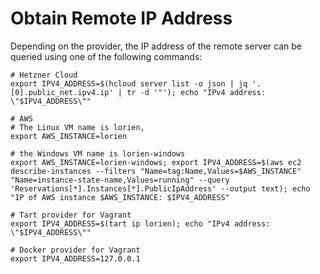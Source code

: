# Obtain Remote IP Address

Depending on the provider, the IP address of the remote server can be
queried using one of the following commands:

```shell
# Hetzner Cloud
export IPV4_ADDRESS=$(hcloud server list -o json | jq '.[0].public_net.ipv4.ip' | tr -d '"'); echo "IPv4 address: \"$IPV4_ADDRESS\""

# AWS
# The Linux VM name is lorien,
export AWS_INSTANCE=lorien

# the Windows VM name is lorien-windows
export AWS_INSTANCE=lorien-windows; export IPV4_ADDRESS=$(aws ec2 describe-instances --filters "Name=tag:Name,Values=$AWS_INSTANCE" "Name=instance-state-name,Values=running" --query 'Reservations[*].Instances[*].PublicIpAddress' --output text); echo "IP of AWS instance $AWS_INSTANCE: $IPV4_ADDRESS"

# Tart provider for Vagrant
export IPV4_ADDRESS=$(tart ip lorien); echo "IPv4 address: \"$IPV4_ADDRESS\""

# Docker provider for Vagrant
export IPV4_ADDRESS=127.0.0.1
```
